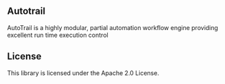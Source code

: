 ## Autotrail

AutoTrail is a highly modular, partial automation workflow engine providing excellent run time execution control

## License

This library is licensed under the Apache 2.0 License. 
